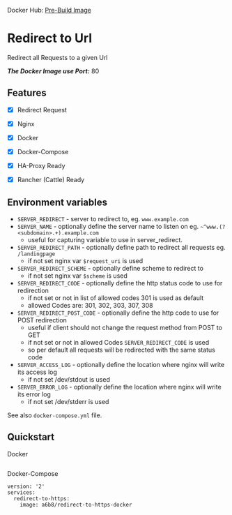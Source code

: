 Docker Hub: [Pre-Build Image](https://hub.docker.com/r/a6b8/redirect-to-url-docker/)

# Redirect to Url
Redirect all Requests to a given Url

***The Docker Image use Port:*** 80

## Features
- [x] Redirect Request
- [x] Nginx
- [x] Docker
- [x] Docker-Compose
- [x] HA-Proxy Ready
- [x] Rancher (Cattle) Ready


## Environment variables

- `SERVER_REDIRECT` - server to redirect to, eg. `www.example.com`
- `SERVER_NAME` - optionally define the server name to listen on eg. `~^www.(?<subdomain>.+).example.com`
   - useful for capturing variable to use in server_redirect. 
- `SERVER_REDIRECT_PATH` - optionally define path to redirect all requests eg. `/landingpage`
   - if not set nginx var `$request_uri` is used
- `SERVER_REDIRECT_SCHEME` - optionally define scheme to redirect to 
   - if not set nginx var `$scheme` is used
- `SERVER_REDIRECT_CODE` - optionally define the http status code to use for redirection
   - if not set or not in list of allowed codes 301 is used as default
   - allowed Codes are: 301, 302, 303, 307, 308
 - `SERVER_REDIRECT_POST_CODE` - optionally define the http code to use for POST redirection
    - useful if client should not change the request method from POST to GET
    - if not set or not in allowed Codes `SERVER_REDIRECT_CODE` is used
    - so per default all requests will be redirected with the same status code
- `SERVER_ACCESS_LOG` - optionally define the location where nginx will write its access log
   - if not set /dev/stdout is used
- `SERVER_ERROR_LOG` - optionally define the location where nginx will write its error log
   - if not set /dev/stderr is used

See also `docker-compose.yml` file.


## Quickstart
Docker
```

```

Docker-Compose
```
version: '2'
services:
  redirect-to-https:
    image: a6b8/redirect-to-https-docker
```
